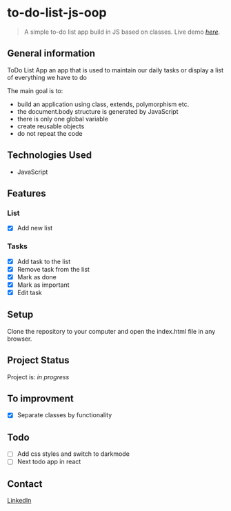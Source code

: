 # to-do-list-js-oop
> A simple to-do list app build in JS based on classes.
> Live demo [_here_](http://#).

## General information

ToDo List App an app that is used to maintain our daily tasks or display a list of everything we have to do

The main goal is to:
- build an application using class, extends, polymorphism etc.
- the document.body structure is generated by JavaScript
- there is only one global variable
- create reusable objects
- do not repeat the code

## Technologies Used

- JavaScript 

## Features

### List

- [x] Add new list

### Tasks

- [x] Add task to the list 
- [x] Remove task from the list
- [x] Mark as done
- [x] Mark as important
- [x] Edit task

## Setup

Clone the repository to your computer and open the index.html file in any browser.

## Project Status

Project is: _in progress_

## To improvment

- [x]  Separate classes by functionality

## Todo

- [ ] Add css styles and switch to darkmode
- [ ] Next todo app in react

## Contact

[LinkedIn](https://www.linkedin.com/in/lukasz-smolnicki/)




